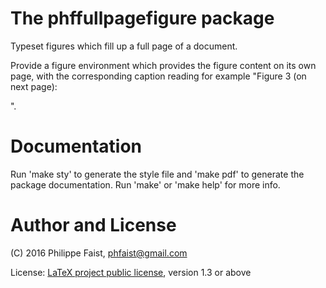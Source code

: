 # The phffullpagefigure package

Typeset figures which fill up a full page of a document.

Provide a figure environment which provides the figure content on its own page,
with the corresponding caption reading for example "Figure 3 (on next page):
<caption>".


# Documentation

Run 'make sty' to generate the style file and 'make pdf' to generate the package
documentation. Run 'make' or 'make help' for more info.


# Author and License

(C) 2016 Philippe Faist, phfaist@gmail.com

License: [LaTeX project public license](http://www.ctan.org/license/lppl1.3),
version 1.3 or above

